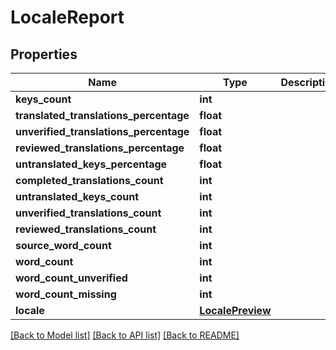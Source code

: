 # LocaleReport

## Properties
Name | Type | Description | Notes
------------ | ------------- | ------------- | -------------
**keys_count** | **int** |  | [optional] 
**translated_translations_percentage** | **float** |  | [optional] 
**unverified_translations_percentage** | **float** |  | [optional] 
**reviewed_translations_percentage** | **float** |  | [optional] 
**untranslated_keys_percentage** | **float** |  | [optional] 
**completed_translations_count** | **int** |  | [optional] 
**untranslated_keys_count** | **int** |  | [optional] 
**unverified_translations_count** | **int** |  | [optional] 
**reviewed_translations_count** | **int** |  | [optional] 
**source_word_count** | **int** |  | [optional] 
**word_count** | **int** |  | [optional] 
**word_count_unverified** | **int** |  | [optional] 
**word_count_missing** | **int** |  | [optional] 
**locale** | [**LocalePreview**](LocalePreview.md) |  | [optional] 

[[Back to Model list]](../README.md#documentation-for-models) [[Back to API list]](../README.md#documentation-for-api-endpoints) [[Back to README]](../README.md)


